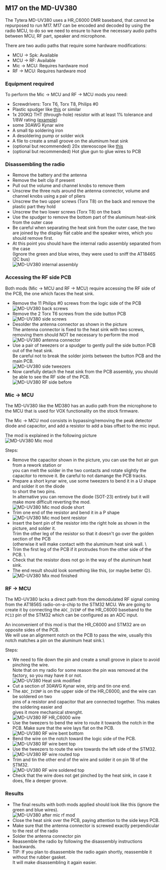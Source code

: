 ## M17 on the MD-UV380
The Tytera MD-UV380 uses a HR_C6000 DMR baseband, that cannot be repurposed to run M17.
M17 can be encoded and decoded by using the radio MCU, to do so we need to ensure to have the
necessary audio paths between MCU, RF part, speaker and microphone.

There are two audio paths that require some hardware modifications:
- MCU → Spk: Available
- MCU → RF: Available
- Mic → MCU: Requires hardware mod
- RF → MCU: Requires hardware mod

### Equipment required
To perform the Mic → MCU and RF → MCU mods you need:
- Screwdrivers: Torx T6, Torx T8, Philips #0
- Plastic spudger like [this](https://it.aliexpress.com/item/32834353313.html) or similar
- 1x 200KΩ THT (through-hole) resistor with at least 1% tolerance and 1/8W rating
  ([example](https://it.rs-online.com/web/p/resistori-montaggio-a-foro-passante/0149054/))
- some 30AWG Kynar wire
- A small tip soldering iron
- A desoldering pump or solder wick
- A file to create a small groove on the aluminum heat sink
- (optional but recommended) 20x stereoscope like [this](https://www.amazon.it/BRESSER-8852000-Stereomicroscopio-Bresser-Junior/dp/B001UJJGV4)
- (optional but recommended) Hot glue gun to glue wires to PCB

### Disassembling the radio
- Remove the battery and the antenna
- Remove the belt clip if present
- Pull out the volume and channel knobs to remove them
- Unscrew the three nuts around the antenna connector, volume and channel knobs using a pair of
  pliers
- Unscrew the two upper screws (Torx T8) on the back and remove the plastic part they hold
- Unscrew the two lower screws (Torx T8) on the back
- Use the spudger to remove the bottom part of the aluminum heat-sink from the outer case
- Be careful when separating the heat sink from the outer case, the two are joined by the display
  flat cable and the speaker wires, which you should remove first.
- At this point you should have the internal radio assembly separated from the case\
(Ignore the green and blue wires, they were used to sniff the AT1846S I2C bus)\
![MD-UV380 internal assembly](_media/uv380_front_back.jpg)

### Accessing the RF side PCB
Both mods (Mic → MCU and RF → MCU) require accessing the RF side of the PCB, 
the one which faces the heat sink.

- Remove the 11 Philips #0 screws from the logic side of the PCB \
![MD-UV380 back screws](_media/uv380_back_screws.jpg)
- Remove the 2 Torx T6 screws from the side button PCB \
![MD-UV380 side screws](_media/uv380_side_screws.jpg)
- Desolder the antenna connector as shown in the picture \
The antenna connector is fixed to the heat sink with two screws,
removing them should NOT be necessary to perform the mod
![MD-UV380 antenna connector](_media/uv380_antenna.jpg)
- Use a pair of tweezers or a spudger to gently pull the side button PCB out of the heat sink. \
Be careful not to break the solder joints between the button PCB and the main PCB. \
![MD-UV380 side tweezers](_media/uv380_side_tweezers.jpg)
- Now carefully detach the heat sink from the PCB assembly, you should be able to see the RF side of
  the PCB. \
![MD-UV380 RF side before](_media/uv380_rf_before.jpg)


### Mic → MCU
The MD-UV380 like the MD380 has an audio path from the microphone to the MCU that is used for VOX
functionality on the stock firmware.

The Mic → MCU mod consists in bypassing/removing the peak detector diode and capacitor, and add a
resistor to add a bias offset to the mic input.

The mod is explained in the following picture \
![MD-UV380 Mic mod](_media/uv380_mic_mod.jpg)

Steps:
- Remove the capacitor shown in the picture, you can use the hot air gun from a rework station or \
  you can melt the solder in the two contacts and rotate slightly the capacitor to remove it.
  Be careful to not damange the PCB tracks.
- Prepare a short kynar wire, use some tweezers to bend it in a U shape and solder it on the diode \
  to short the two pins. \
  In alternative you can remove the diode (SOT-23) entirely but it will make more difficult
  reverting the mod. \
![MD-UV380 Mic mod diode short](_media/uv380_mic_short.jpg)
- Trim one end of the resistor and bend it in a P shape \
![MD-UV380 Mic mod bent resistor](_media/uv380_mic_resistor.jpg)
- Insert the bent pin of the resistor into the right hole as shown in the picture, and solder it. \
  Trim the other leg of the resistor so that it doesn't go over the golden section of the PCB \
  (otherwise it will make contact with the aluminum heat sink wall. \
- Trim the first leg of the PCB if it protrudes from the other side of the PCB. \
- Check that the resistor does not go in the way of the aluminum heat sink.
- The end result should look something like this, (or maybe better 😉). \
![MD-UV380 Mix mod finished](_media/uv380_mic_after.jpg)

### RF → MCU
The MD-UV380 lacks a direct path from the demodulated RF signal coming from the AT1856S
radio-on-a-chip to the STM32 MCU.
We are going to create it by connecting the `ADC_IVINP` of the HR_C6000 baseband to the `PC13` pin
of the STM32 which can be configured as an ADC input.

An inconvenient of this mod is that the HR_C6000 and STM32 are on opposite sides of the PCB. \
We will use an alignment notch on the PCB to pass the wire, usually this notch matches a pin on the
aluminum heat sink.\

Steps:
- We need to file down the pin and create a small groove in place to avoid pinching the wire. \
Note that on my radio for some reason the pin was removed at the factory, so you may have it or not. \
![MD-UV380 Heat sink modified](_media/uv380_heat_sink.jpg)
- Cut a section of 30AWG Kynar wire, strip and tin one end.
- The `ADC_IVINP` is on the upper side of the HR_C6000, and the wire can be soldered on two \
  pins of a resistor and capacitor that are connected together. This makes the soldering easier and \
  gives it more mechanical strenght. \
![MD-UV380 RF HR_C6000 wire](_media/uv380_rf_wire1.jpg)
- Use the tweezers to bend the wire to route it towards the notch in the PCB. 
  Make sure that the wire lays flat on the PCB. \
![MD-UV380 RF wire bent bottom](_media/uv380_rf_wire2.jpg)
- Bend the wire on the notch toward the logic side of the PCB. \
![MD-UV380 RF wire bent top](_media/uv380_rf_wire3.jpg)
- Use the tweezers to route the wire towards the left side of the STM32. \
![MD-UV380 RF wire routed top](_media/uv380_rf_wire4.jpg)
- Trim and tin the other end of the wire and solder it on pin 18 of the STM32. \
![MD-UV380 RF wire soldered top](_media/uv380_rf_wire5.jpg)
- Check that the wire does not get pinched by the heat sink, in case it does, file a deeper groove.

### Results
- The final results with both mods applied should look like this (ignore the green and blue wires).\
![MD-UV380 after mic rf mod](_media/uv380_mod_after.jpg)
- Close the heat sink over the PCB, paying attention to the side keys PCB.
- Make sure that the antenna connector is screwed exactly perpendicular to the rest of the radio
- Solder the antenna connector pin
- Reassemble the radio by following the disassembly instructions backwards.
- TIP: If you plan to disassemble the radio again shortly, reassemble it without the rubber gasket.\
  It will make disassembling it again easier.

